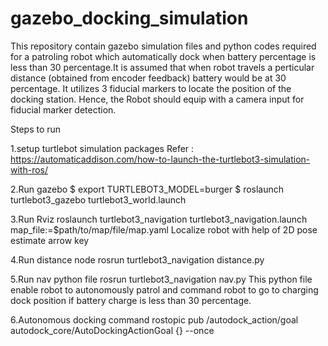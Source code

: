 # gazebo_docking_simulation
This repository contain gazebo simulation files and python codes required for a patroling robot which automatically dock when battery percentage is less than 30 percentage.It is assumed that when robot travels a perticular distance (obtained from encoder feedback) battery would be at 30 percentage. It utilizes 3 fiducial markers to locate the position of the docking station. Hence, the Robot should equip with a camera input for fiducial marker detection.

Steps to run

1.setup turtlebot simulation packages 
Refer : https://automaticaddison.com/how-to-launch-the-turtlebot3-simulation-with-ros/


2.Run gazebo 
$ export TURTLEBOT3_MODEL=burger
$ roslaunch turtlebot3_gazebo turtlebot3_world.launch


3.Run Rviz
roslaunch turtlebot3_navigation turtlebot3_navigation.launch map_file:=$path/to/map/file/map.yaml
Localize robot with help of 2D pose estimate arrow key


4.Run distance node
rosrun turtlebot3_navigation distance.py


5.Run nav python file 
rosrun turtlebot3_navigation nav.py
This python file enable robot to autonomously patrol and command robot to go to charging dock position if battery charge is less than 30 percentage.


6.Autonomous docking command
rostopic pub /autodock_action/goal autodock_core/AutoDockingActionGoal {} --once
